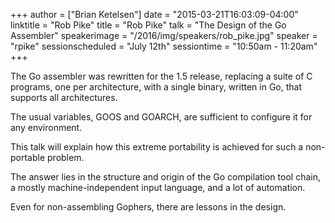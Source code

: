 +++
author = ["Brian Ketelsen"]
date = "2015-03-21T16:03:09-04:00"
linktitle = "Rob Pike"
title = "Rob Pike"
talk = "The Design of the Go Assembler"
speakerimage = "/2016/img/speakers/rob_pike.jpg"
speaker = "rpike"
sessionscheduled = "July 12th"
sessiontime = "10:50am - 11:20am"
+++

The Go assembler was rewritten for the 1.5 release, replacing a suite of C programs, one per architecture, with a single binary, written in Go, that supports all architectures.

The usual variables, GOOS and GOARCH, are sufficient to configure it for any environment.

This talk will explain how this extreme portability is achieved for such a non-portable problem.

The answer lies in the structure and origin of the Go compilation tool chain, a mostly machine-independent input language, and a lot of automation.

Even for non-assembling Gophers, there are lessons in the design.
